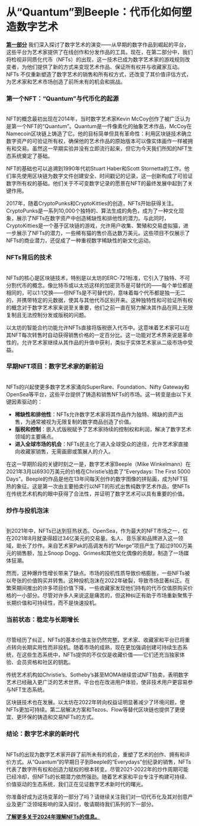 # 从“Quantum”到Beeple：代币化如何塑造数字艺术

[**第一部分**](digital-art-a-brief-history.md) 我们深入探讨了数字艺术的演变——从早期的数字作品到崛起的平台，这些平台为艺术家提供了在线创作和分发作品的工具。现在，在第二部分中，我们将检视非同质化代币（NFTs）的出现，这一技术已成为数字艺术家的游戏规则改变者，为他们提供了新的方式来变现艺术作品、保证所有权并与收藏家互动。NFTs 不仅重新塑造了数字艺术的销售和所有权方式，还改变了其价值评估方式，为艺术家和艺术市场创造了前所未有的机会和挑战。

### **第一个NFT：“Quantum”与代币化的起源**

\
NFT的概念最初出现在2014年，当时数字艺术家Kevin McCoy创作了被广泛认为是第一个NFT的“Quantum”。Quantum是一件像素化的抽象艺术作品，McCoy在Namecoin区块链上铸造了它。他的目标简单但具有革命性：利用区块链技术确立数字资产的可验证所有权，确保他的艺术作品的原始版本可以像实体画作一样被拥有和交易。虽然这一早期实验并没有立即流行起来，但它为今天我们所知的NFT生态系统奠定了基础。

NFT的基础也可以追溯到1990年代初Stuart Haber和Scott Stornetta的工作。他们率先使用区块链为数字文件创建安全、时间戳记的记录，这一创新构成了可验证数字所有权的基础。他们关于不可变数字记录的愿景在NFT的最终发展中起到了关键作用。

2017年，随着CryptoPunks和CryptoKitties的创造，NFTs开始获得关注。CryptoPunks是一系列10,000个独特的、算法生成的角色，成为了一种文化现象，展示了NFTs在数字资产中创造稀缺性和排他性的潜力。与此同时，CryptoKitties是一个基于区块链的游戏，允许用户收集、繁殖和交易虚拟猫，进一步展示了NFTs的潜力，一些稀有猫的售价高达数万美元。这些项目不仅展示了NFTs的商业潜力，还促成了一种重视数字稀缺性的新文化运动。

### **NFTs背后的技术**

\
NFTs的核心是区块链技术，特别是以太坊的ERC-721标准，它引入了独特、不可分割代币的概念。像比特币或以太坊这样的加密货币是可替代的——每个单位都是相同的，可以1:1交换——但NFTs是不可替代的，意味着每个代币都是独一无二的，并携带特定的元数据，使其与其他代币区别开来。这种独特性和可验证所有权的概念对于数字艺术家来说至关重要，他们之前一直在努力解决其作品在网上无限复制且无法控制分发或版税的问题。

以太坊的智能合约功能允许NFTs直接将版税嵌入代币中。这意味着艺术家可以在其NFT每次转售时自动获得销售价格的一定百分比。这一功能对艺术界来说是革命性的，允许艺术家继续从其作品的升值中获利，类似于实体艺术家从二级市场中受益。

### **早期NFT项目：数字艺术家的新前沿**

\
NFTs的兴起使更多数字艺术家涌向SuperRare、Foundation、Nifty Gateway和OpenSea等平台，这些平台提供了铸造和销售NFTs的市场。这一转变是由以下关键因素驱动的：

* **稀缺性和排他性**：NFTs允许数字艺术家将其作品作为独特、稀缺的资产出售，为通常被视为无限复制的数字商品创造了价值。
* **版税和控制**：嵌入式版税赋予了艺术家持续的控制权和利润，解决了数字艺术领域的主要痛点。
* **进入全球市场的机会**：NFTs民主化了进入全球受众的途径，允许艺术家直接向收藏家销售，无需画廊或策展人的介入。

在这一早期阶段的关键时刻之一是，数字艺术家Beeple（Mike Winkelmann）在2021年3月以6930万美元的价格在Christie’s拍卖了“Everydays: The First 5000 Days”。Beeple的作品是他在13年间每天创作的数字图像的拼贴画，成为NFT狂热的象征。这是第一次由主要拍卖行以NFT的形式出售纯数字艺术作品，使NFTs在传统艺术机构的眼中获得了合法性，并证明了数字艺术可以具有重要的价值。

### **炒作与投机泡沫**

\
到2021年中，NFTs已达到狂热状态。OpenSea，作为最大的NFT市场之一，仅在2021年8月就录得超过34亿美元的交易量。名人、音乐家和品牌进入这一领域，助长了炒作。来自艺术家Pak的高调发布的“Merge”项目产生了超过9100万美元的销售额，加上Snoop Dogg、Grimes和其他文化偶像的贡献，制造了一场媒体狂潮。

然而，这种爆炸性增长带来了缺点。市场的投机性质导致价格膨胀，一些NFTs被以夸张的价值购买并转售。这种投机泡沫在2022年破裂，导致市场显著纠正。在繁荣期间推出的许多项目价值下降，一些收藏家发现他们持有的代币仅值原购买价格的一小部分。尽管对许多人来说这是痛苦的，但这种纠正有助于市场重新聚焦于长期价值和可持续性，而不是快速投机。

### **当前状态：稳定与长期增长**

\
尽管经历了纠正，NFTs的基本价值主张仍然完整。艺术家、收藏家和平台已将重点转向长期实用性而非投机。随着市场的成熟，现在更加强调创建可持续生态系统，在这些生态系统中，NFTs提供的不仅仅是收藏价值——它们还充当独家体验、会员资格和社区的钥匙。

传统艺术机构如Christie’s、Sotheby’s甚至MOMA继续尝试NFT拍卖，表明数字艺术已经融入更广泛的艺术世界。平台也在改进用户体验，使非技术用户更容易参与NFT生态系统。

区块链技术也在发展。以太坊在2022年转向权益证明显著减少了环境问题，使NFTs更加可持续。第二层解决方案和Tezos、Flow等替代区块链也提供了更便宜、更环保的铸造和交易NFTs的方式。

### **结论：数字艺术家的新时代**

\
NFTs的出现为数字艺术家开辟了前所未有的机会，重塑了艺术的创作、拥有和评价方式。从“Quantum”的早期日子到Beeple的“Everydays”创纪录的销售，NFTs代表了数字所有权和创造力赋权的根本转变。尽管2021-2022年的炒作周期可能已经冷却，但NFTs的长期潜力依然强劲。随着艺术家和平台专注于构建可持续、价值驱动的生态系统，我们正在见证数字艺术新时代的曙光。

你准备好成为这场变革的一部分了吗？请继续关注我们对一切代币化及其对创意产业及更广泛领域影响的深入探讨，敬请期待我们系列的下一部分。

[**了解更多关于2024年理解NFTs的信息。**](understanding-nfts-in-2024.md)